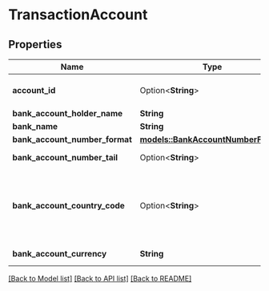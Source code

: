 # TransactionAccount

## Properties

Name | Type | Description | Notes
------------ | ------------- | ------------- | -------------
**account_id** | Option<**String**> | The unique identifier provided by Amazon to identify the account  | [optional]
**bank_account_holder_name** | **String** | BankAccount holder's name  | 
**bank_name** | **String** | The name of the bank  | 
**bank_account_number_format** | [**models::BankAccountNumberFormat**](BankAccountNumberFormat.md) |  | 
**bank_account_number_tail** | Option<**String**> | Last 3 digit of the bank account number  | [optional]
**bank_account_country_code** | Option<**String**> | The two digit country code, in ISO 3166 format. This field is OPTIONAL for transactionSourceAccount object but is MANDATORY field for transactionDestinationAccount  | [optional]
**bank_account_currency** | **String** | The currency code in ISO 4217 format  | 

[[Back to Model list]](../README.md#documentation-for-models) [[Back to API list]](../README.md#documentation-for-api-endpoints) [[Back to README]](../README.md)


